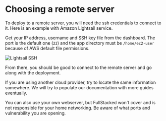 # Choosing a remote server

To deploy to a remote server, you will need the ssh credentials to connect to it. Here is an example with Amazon Lightsail service.

Get your IP address, username and SSH key file from the dashboard. The port is the default one (`22`) and the app directory must be `/home/ec2-user` because of AWS default file permissions.

![Lightsail SSH](https://files.cplepage.com/fullstacked/lightsail-ssh.png)

From there, you should be good to connect to the remote server and go along with the deployment. 

If you are using another cloud provider, try to locate the same information somewhere. We will try to populate our documentation with more guides eventually.

You can also use your own webserver, but FullStacked won't cover and is not responsible for your home networking. Be aware of what ports and vulnerability you are opening.
